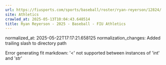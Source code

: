 ```yaml
---
url: https://fiusports.com/sports/baseball/roster/ryan-reyerson/12824/
site: Athletics
crawled_at: 2025-05-13T10:04:43.648514
title: Ryan Reyerson - 2025 - Baseball - FIU Athletics
---
```

normalized_at: 2025-05-22T17:17:21.658125
normalization_changes: Added trailing slash to directory path

Error generating fit markdown: '<' not supported between instances of 'int' and 'str'